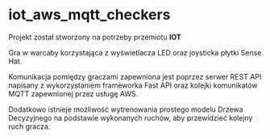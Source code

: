﻿# iot_aws_mqtt_checkers

Projekt został stworzony na potrzeby przemiotu **IOT**

Gra w warcaby korzystająca z wyświetlacza LED oraz joysticka płytki Sense Hat.

Komunikacja pomiędzy graczami zapewniona jest poprzez serwer REST API napisany z wykorzystaniem frameworka Fast API oraz kolejki komunikatów MQTT zapewnionej przez usługę AWS.

Dodatkowo istnieje możliwość wytrenowania prostego modelu Drzewa Decyzyjnego na podstawie wykonanych ruchów, aby przewidzieć kolejny ruch gracza.
